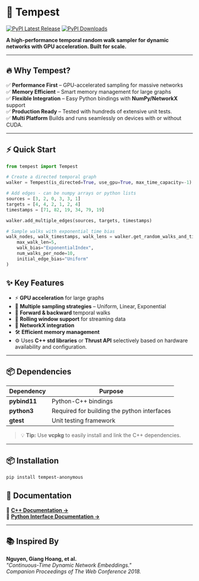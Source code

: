 # 🚀 Tempest

[![PyPI Latest Release](https://img.shields.io/pypi/v/tempest-anonymous.svg)](https://pypi.org/project/tempest-anonymous/)
[![PyPI Downloads](https://img.shields.io/pypi/dm/tempest-anonymous.svg)](https://pypi.org/project/tempest-anonymous/)

**A high-performance temporal random walk sampler for dynamic networks with GPU acceleration. Built for scale.**

---

## 🔥 Why Tempest?
✅ **Performance First** – GPU-accelerated sampling for massive networks<br>
✅ **Memory Efficient** – Smart memory management for large graphs  
✅ **Flexible Integration** – Easy Python bindings with **NumPy/NetworkX** support  
✅ **Production Ready** – Tested with hundreds of extensive unit tests.<br>
✅ **Multi Platform** Builds and runs seamlessly on devices with or without CUDA.

---

## ⚡ Quick Start

```python
from tempest import Tempest

# Create a directed temporal graph
walker = Tempest(is_directed=True, use_gpu=True, max_time_capacity=-1)

# Add edges - can be numpy arrays or python lists
sources = [3, 2, 0, 3, 3, 1]
targets = [4, 4, 2, 1, 2, 4]
timestamps = [71, 82, 19, 34, 79, 19]

walker.add_multiple_edges(sources, targets, timestamps)

# Sample walks with exponential time bias
walk_nodes, walk_timestamps, walk_lens = walker.get_random_walks_and_times_for_all_nodes(
    max_walk_len=5,
    walk_bias="ExponentialIndex",
    num_walks_per_node=10,
    initial_edge_bias="Uniform"
)
```

## ✨ Key Features
- ⚡ **GPU acceleration** for large graphs   
- 🎯 **Multiple sampling strategies** – Uniform, Linear, Exponential
- 🔄 **Forward & backward** temporal walks
- 📡 **Rolling window support** for streaming data
- 🔗 **NetworkX integration**
- 🛠️ **Efficient memory management**
- ⚙️ Uses **C++ std libraries** or **Thrust API** selectively based on hardware availability and configuration. 

---

## 📦 Dependencies

| Dependency     | Purpose                                     |
|---------------|---------------------------------------------|
| **pybind11**  | Python-C++ bindings                         |
| **python3**   | Required for building the python interfaces |
| **gtest**     | Unit testing framework                      |


> 💡 **Tip:** Use **vcpkg** to easily install and link the C++ dependencies.

---

## 📦 Installation

```sh
pip install tempest-anonymous
```

## 📖 Documentation

📌 **[C++ Documentation →](https://htmlpreview.github.io/?https://github.com/anonymousresearcher1701/tempest-anonymous/blob/master/docs/html/classTempest.html)**<br>
📌 **[Python Interface Documentation →](docs/_tempest.md)**

---

## 📚 Inspired By

**Nguyen, Giang Hoang, et al.**  
*"Continuous-Time Dynamic Network Embeddings."*  
*Companion Proceedings of The Web Conference 2018.*

